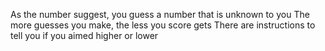 As the number suggest, you guess a number that is unknown to you
The more guesses you make, the less you score gets
There are instructions to tell you if you aimed higher or lower